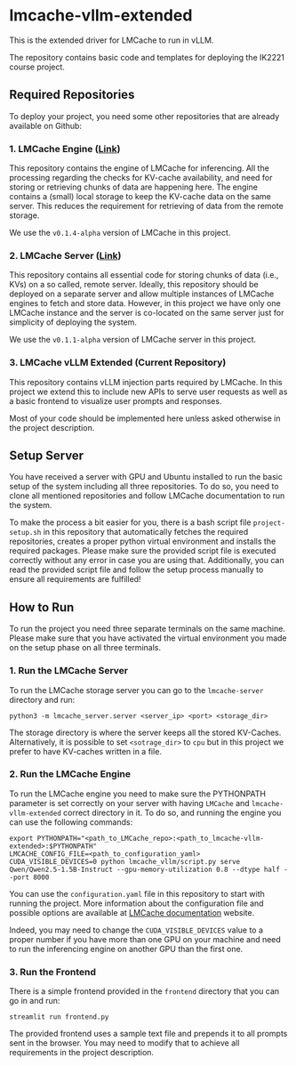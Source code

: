 # lmcache-vllm-extended
This is the extended driver for LMCache to run in vLLM.

The repository contains basic code and templates for deploying the IK2221 course project.

## Required Repositories

To deploy your project, you need some other repositories that are already available on Github:

### 1. LMCache Engine ([Link][LMCache])

This repository contains the engine of LMCache for inferencing.
All the processing regarding the checks for KV-cache availability, and need for storing or retrieving chunks of data are happening here. 
The engine contains a (small) local storage to keep the KV-cache data on the same server.
This reduces the requirement for retrieving of data from the remote storage.

We use the ```v0.1.4-alpha``` version of LMCache in this project.

### 2. LMCache Server ([Link][LMCache-Server])

This repository contains all essential code for storing chunks of data (i.e., KVs) on a so called, remote server.
Ideally, this repository should be deployed on a separate server and allow multiple instances of LMCache engines to fetch and store data.
However, in this project we have only one LMCache instance and the server is co-located on the same server just for simplicity of deploying the system.

We use the ```v0.1.1-alpha``` version of LMCache server in this project.

### 3. LMCache vLLM Extended (Current Repository)

This repository contains vLLM injection parts required by LMCache.
In this project we extend this to include new APIs to serve user requests as well as a basic frontend to visualize user prompts and responses.

Most of your code should be implemented here unless asked otherwise in the project description.

## Setup Server

You have received a server with GPU and Ubuntu installed to run the basic setup of the system including all three repositories.
To do so, you need to clone all mentioned repositories and follow LMCache documentation to run the system. 

To make the process a bit easier for you, there is a bash script file ```project-setup.sh``` in this repository that automatically fetches the required repositories, creates a proper python virtual environment and installs the required packages. 
Please make sure the provided script file is executed correctly without any error in case you are using that. 
Additionally, you can read the provided script file and follow the setup process manually to ensure all requirements are fulfilled!

## How to Run

To run the project you need three separate terminals on the same machine. 
Please make sure that you have activated the virtual environment you made on the setup phase on all three terminals.

### 1. Run the LMCache Server

To run the LMCache storage server you can go to the ```lmcache-server``` directory and run:
```
python3 -m lmcache_server.server <server_ip> <port> <storage_dir>
```
The storage directory is where the server keeps all the stored KV-Caches.
Alternatively, it is possible to set `<sotrage_dir>` to `cpu` but in this project we prefer to have KV-caches written in a file.

### 2. Run the LMCache Engine

To run the LMCache engine you need to make sure the PYTHONPATH parameter is set correctly on your server with having `LMCache` and `lmcache-vllm-extended` correct directory in it.
To do so, and running the engine you can use the following commands:

```
export PYTHONPATH="<path_to_LMCache_repo>:<path_to_lmcache-vllm-extended>:$PYTHONPATH"
LMCACHE_CONFIG_FILE=<path_to_configuration_yaml> CUDA_VISIBLE_DEVICES=0 python lmcache_vllm/script.py serve Qwen/Qwen2.5-1.5B-Instruct --gpu-memory-utilization 0.8 --dtype half --port 8000
```

You can use the `configuration.yaml` file in this repository to start with running the project. More information about the configuration file and possible options are available at [LMCache documentation][LMCache-doc] website.

Indeed, you may need to change the `CUDA_VISIBLE_DEVICES` value to a proper number if you have more than one GPU on your machine and need to run the inferencing engine on another GPU than the first one.

### 3. Run the Frontend

There is a simple frontend provided in the `frontend` directory that you can go in and run:

```
streamlit run frontend.py
```

The provided frontend uses a sample text file and prepends it to all prompts sent in the browser.
You may need to modify that to achieve all requirements in the project description.

[LMCache]: https://github.com/LMCache/LMCache
[LMCache-Server]: https://github.com/LMCache/LMCache
[LMCache-doc]: https://docs.lmcache.ai/configuration/config.html